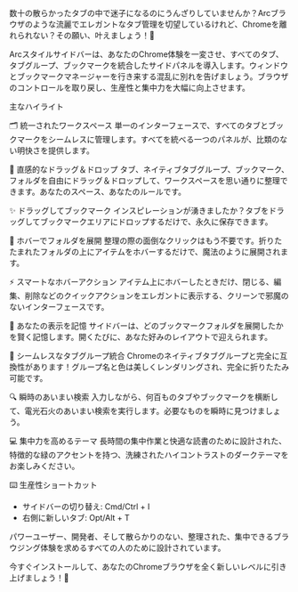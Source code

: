 数十の散らかったタブの中で迷子になるのにうんざりしていませんか？Arcブラウザのような流麗でエレガントなタブ管理を切望しているけれど、Chromeを離れられない？その願い、叶えましょう！🚀

Arcスタイルサイドバーは、あなたのChrome体験を一変させ、すべてのタブ、タブグループ、ブックマークを統合したサイドパネルを導入します。ウィンドウとブックマークマネージャーを行き来する混乱に別れを告げましょう。ブラウザのコントロールを取り戻し、生産性と集中力を大幅に向上させます。

主なハイライト

🗂️ 統一されたワークスペース
単一のインターフェースで、すべてのタブとブックマークをシームレスに管理します。すべてを統べる一つのパネルが、比類のない明快さを提供します。

🤏 直感的なドラッグ＆ドロップ
タブ、ネイティブタブグループ、ブックマーク、フォルダを自由にドラッグ＆ドロップして、ワークスペースを思い通りに整理できます。あなたのスペース、あなたのルールです。

✨ ドラッグしてブックマーク
インスピレーションが湧きましたか？タブをドラッグしてブックマークエリアにドロップするだけで、永久に保存できます。

📂 ホバーでフォルダを展開
整理の際の面倒なクリックはもう不要です。折りたたまれたフォルダの上にアイテムをホバーするだけで、魔法のように展開されます。

⚡️ スマートなホバーアクション
アイテム上にホバーしたときだけ、閉じる、編集、削除などのクイックアクションをエレガントに表示する、クリーンで邪魔のないインターフェースです。

🧠 あなたの表示を記憶
サイドバーは、どのブックマークフォルダを展開したかを賢く記憶します。開くたびに、あなた好みのレイアウトで迎えられます。

🎨 シームレスなタブグループ統合
Chromeのネイティブタブグループと完全に互換性があります！グループ名と色は美しくレンダリングされ、完全に折りたたみ可能です。

🔍 瞬時のあいまい検索
入力しながら、何百ものタブやブックマークを横断して、電光石火のあいまい検索を実行します。必要なものを瞬時に見つけましょう。

💻 集中力を高めるテーマ
長時間の集中作業と快適な読書のために設計された、特徴的な緑のアクセントを持つ、洗練されたハイコントラストのダークテーマをお楽しみください。

⌨️ 生産性ショートカット
- サイドバーの切り替え: Cmd/Ctrl + I
- 右側に新しいタブ: Opt/Alt + T

パワーユーザー、開発者、そして散らかりのない、整理された、集中できるブラウジング体験を求めるすべての人のために設計されています。

今すぐインストールして、あなたのChromeブラウザを全く新しいレベルに引き上げましょう！🌟